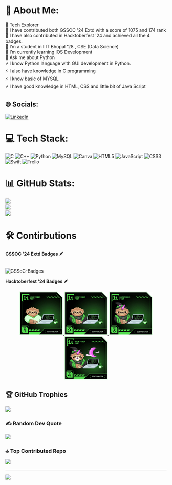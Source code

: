 # 💫 About Me:
🧭 Tech Explorer<br>🎉 I have contributed both GSSOC '24 Extd with a score of 1075 and 174 rank<br>🌟 I have also contributed in Hacktoberfest '24 and achieved all the 4 badges.<br>🔭 I’m a student in IIIT Bhopal '28 , CSE (Data Science)<br>🌱 I’m currently learning iOS Development<br>💬 Ask me about Python<br>⚡ I know Python language with GUI development in Python.<br>⚡️ I also have knowledge in C programming<br>⚡️ I know basic of MYSQL<br>⚡️ I have good knowledge in HTML, CSS and little bit of Java Script


## 🌐 Socials:
[![LinkedIn](https://img.shields.io/badge/LinkedIn-%230077B5.svg?logo=linkedin&logoColor=white)](www.linkedin.com/in/jayashis-barua-817830257) 

# 💻 Tech Stack:
![C](https://img.shields.io/badge/c-%2300599C.svg?style=for-the-badge&logo=c&logoColor=white) ![C++](https://img.shields.io/badge/c++-%2300599C.svg?style=for-the-badge&logo=c%2B%2B&logoColor=white) ![Python](https://img.shields.io/badge/python-3670A0?style=for-the-badge&logo=python&logoColor=ffdd54) ![MySQL](https://img.shields.io/badge/mysql-4479A1.svg?style=for-the-badge&logo=mysql&logoColor=white) ![Canva](https://img.shields.io/badge/Canva-%2300C4CC.svg?style=for-the-badge&logo=Canva&logoColor=white) ![HTML5](https://img.shields.io/badge/html5-%23E34F26.svg?style=for-the-badge&logo=html5&logoColor=white) ![JavaScript](https://img.shields.io/badge/javascript-%23323330.svg?style=for-the-badge&logo=javascript&logoColor=%23F7DF1E) ![CSS3](https://img.shields.io/badge/css3-%231572B6.svg?style=for-the-badge&logo=css3&logoColor=white) ![Swift](https://img.shields.io/badge/swift-F54A2A?style=for-the-badge&logo=swift&logoColor=white) ![Trello](https://img.shields.io/badge/Trello-%23026AA7.svg?style=for-the-badge&logo=Trello&logoColor=white)
# 📊 GitHub Stats:
![](https://github-readme-stats.vercel.app/api?username=jayashisbarua&theme=onedark&hide_border=false&include_all_commits=false&count_private=false)<br/>
![](https://github-readme-streak-stats.herokuapp.com/?user=jayashisbarua&theme=onedark&hide_border=false)<br/>
![](https://github-readme-stats.vercel.app/api/top-langs/?username=jayashisbarua&theme=onedark&hide_border=false&include_all_commits=false&count_private=false&layout=compact)

# 🛠️ Contirbutions
<summary><b>GSSOC '24 Extd Badges 🪶</b></summary><br>

![GSSoC-Badges](https://gssoc-dymanic-badges.vercel.app/api/jayashisbarua?year=2024Extd)

<summary><b>Hacktoberfest '24 Badges 🪶</b></summary><br>
<div style='display:flex; align-items:center; gap: 10px;' align='center'><a href="https://www.holopin.io/@jayashisbarua#badges">
  <img src="https://github.com/jayashisbarua/jayashisbarua/blob/main/all%20badges/lvl1.jpeg" width="136px" height="136px" />
  <img src="https://github.com/jayashisbarua/jayashisbarua/blob/main/all%20badges/lvl2.jpeg" width="136px" height="136px" />
  <img src="https://github.com/jayashisbarua/jayashisbarua/blob/main/all%20badges/lvl3.jpeg" width="136px" height="136px" />
  <img src="https://github.com/jayashisbarua/jayashisbarua/blob/main/all%20badges/lvl4.jpeg" width="136px" height="136px" />
</a>
</div>

## 🏆 GitHub Trophies
![](https://github-profile-trophy.vercel.app/?username=jayashisbarua&theme=onedark&no-frame=false&no-bg=true&margin-w=4)

### ✍️ Random Dev Quote
![](https://quotes-github-readme.vercel.app/api?type=vetical&theme=radical)

### 🔝 Top Contributed Repo
![](https://github-contributor-stats.vercel.app/api?username=jayashisbarua&limit=5&theme=onedark&combine_all_yearly_contributions=true)

---
[![](https://visitcount.itsvg.in/api?id=jayashisbarua&icon=0&color=0)](https://visitcount.itsvg.in)

